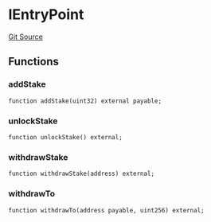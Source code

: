 # IEntryPoint
[Git Source](https://github.com/NaniDAO/accounts/blob/2f2bf269f2dc5ee10a7de9ee887d505fa87a5c18/src/paymasters/NEETH.sol)


## Functions
### addStake


```solidity
function addStake(uint32) external payable;
```

### unlockStake


```solidity
function unlockStake() external;
```

### withdrawStake


```solidity
function withdrawStake(address) external;
```

### withdrawTo


```solidity
function withdrawTo(address payable, uint256) external;
```

